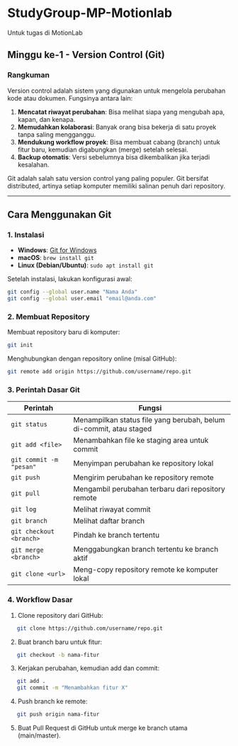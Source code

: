# StudyGroup-MP-Motionlab

Untuk tugas di MotionLab

## Minggu ke-1 - Version Control (Git)

### Rangkuman

Version control adalah sistem yang digunakan untuk mengelola perubahan kode atau dokumen. Fungsinya antara lain:

1. **Mencatat riwayat perubahan**: Bisa melihat siapa yang mengubah apa, kapan, dan kenapa.
2. **Memudahkan kolaborasi**: Banyak orang bisa bekerja di satu proyek tanpa saling mengganggu.
3. **Mendukung workflow proyek**: Bisa membuat cabang (branch) untuk fitur baru, kemudian digabungkan (merge) setelah selesai.
4. **Backup otomatis**: Versi sebelumnya bisa dikembalikan jika terjadi kesalahan.

Git adalah salah satu version control yang paling populer. Git bersifat distributed, artinya setiap komputer memiliki salinan penuh dari repository.

---

## Cara Menggunakan Git

### 1. Instalasi

- **Windows**: [Git for Windows](https://git-scm.com/download/win)
- **macOS**: `brew install git`
- **Linux (Debian/Ubuntu)**: `sudo apt install git`

Setelah instalasi, lakukan konfigurasi awal:
```bash
git config --global user.name "Nama Anda"
git config --global user.email "email@anda.com"
```

### 2. Membuat Repository

Membuat repository baru di komputer:
```bash
git init
```

Menghubungkan dengan repository online (misal GitHub):
```bash
git remote add origin https://github.com/username/repo.git
```

### 3. Perintah Dasar Git

| Perintah | Fungsi |
|----------|--------|
| `git status` | Menampilkan status file yang berubah, belum di-commit, atau staged |
| `git add <file>` | Menambahkan file ke staging area untuk commit |
| `git commit -m "pesan"` | Menyimpan perubahan ke repository lokal |
| `git push` | Mengirim perubahan ke repository remote |
| `git pull` | Mengambil perubahan terbaru dari repository remote |
| `git log` | Melihat riwayat commit |
| `git branch` | Melihat daftar branch |
| `git checkout <branch>` | Pindah ke branch tertentu |
| `git merge <branch>` | Menggabungkan branch tertentu ke branch aktif |
| `git clone <url>` | Meng-copy repository remote ke komputer lokal |

### 4. Workflow Dasar

1. Clone repository dari GitHub:
```bash
   git clone https://github.com/username/repo.git
```

2. Buat branch baru untuk fitur:
```bash
   git checkout -b nama-fitur
```

3. Kerjakan perubahan, kemudian add dan commit:
```bash
   git add .
   git commit -m "Menambahkan fitur X"
```

4. Push branch ke remote:
```bash
   git push origin nama-fitur
```

5. Buat Pull Request di GitHub untuk merge ke branch utama (main/master).

